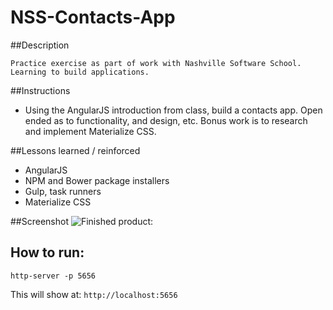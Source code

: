 # NSS-Contacts-App

##Description
```
Practice exercise as part of work with Nashville Software School. Learning to build applications.
```

##Instructions

- Using the AngularJS introduction from class, build a contacts app. Open ended as to functionality, and design, etc. Bonus work is to research and implement Materialize CSS.

##Lessons learned / reinforced

- AngularJS 
- NPM and Bower package installers
- Gulp, task runners 
- Materialize CSS

##Screenshot
![Finished product:]()

## How to run: 
```
http-server -p 5656
```
This will show at: 
`http://localhost:5656
`